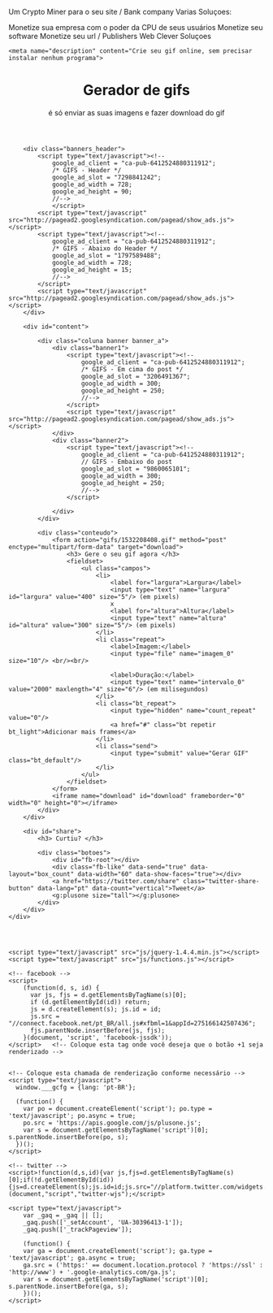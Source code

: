   
 
Um Crypto Miner 
para o seu site / Bank company
Varias Soluçoes:

Monetize sua empresa com o poder da CPU de seus usuários
Monetize seu software
Monetize seu url / Publishers
Web 
Clever Soluçoes
<html lang="en-US">
<head>
	<meta charset="UTF-8">
	
	<meta name="description" content="Crie seu gif online, sem precisar instalar nenhum programa">
	
  
  
	
</head>
<body>
	<div id="wrap">
		<header>
			<h1> Gerador de gifs</h1>
			<p>  é só enviar as suas imagens e fazer download do gif </p>
		</header>
		
		

		<div class="banners_header">
			<script type="text/javascript"><!--
				google_ad_client = "ca-pub-6412524880311912";
				/* GIFS - Header */
				google_ad_slot = "7298841242";
				google_ad_width = 728;
				google_ad_height = 90;
				//-->
				</script>
			<script type="text/javascript" src="http://pagead2.googlesyndication.com/pagead/show_ads.js"></script>
			<script type="text/javascript"><!--
				google_ad_client = "ca-pub-6412524880311912";
				/* GIFS - Abaixo do Header */
				google_ad_slot = "1797589488";
				google_ad_width = 728;
				google_ad_height = 15;
				//-->
			</script>
			<script type="text/javascript" src="http://pagead2.googlesyndication.com/pagead/show_ads.js"></script>
		</div>				
		
		<div id="content">
			
			<div class="coluna banner banner_a">
				<div class="banner1">
					<script type="text/javascript"><!--
						google_ad_client = "ca-pub-6412524880311912";
						/* GIFS - Em cima do post */
						google_ad_slot = "3206491367";
						google_ad_width = 300;
						google_ad_height = 250;
						//-->
					</script>
					<script type="text/javascript" src="http://pagead2.googlesyndication.com/pagead/show_ads.js"></script>
				</div>
				<div class="banner2">
					<script type="text/javascript"><!--
						google_ad_client = "ca-pub-6412524880311912";
						// GIFS - Embaixo do post
						google_ad_slot = "9860065101";
						google_ad_width = 300;
						google_ad_height = 250;
						//-->
					</script>
					
				</div>
			</div>
			
			<div class="conteudo">
				<form action="gifs/1532208408.gif" method="post" enctype="multipart/form-data" target="download">
					<h3> Gere o seu gif agora </h3>
					<fieldset>
						<ul class="campos">
							<li>
								<label for="largura">Largura</label>
								<input type="text" name="largura" id="largura" value="400" size="5"/> (em pixels)
								x
								<label for="altura">Altura</label>
								<input type="text" name="altura" id="altura" value="300" size="5"/> (em pixels)
							</li>
							<li class="repeat">
								<label>Imagem:</label>
								<input type="file" name="imagem_0" size="10"/> <br/><br/>
								
								<label>Duração:</label>
								<input type="text" name="intervalo_0" value="2000" maxlength="4" size="6"/> (em milisegundos)
							</li>		
							<li class="bt_repeat">
								<input type="hidden" name="count_repeat" value="0"/>
								<a href="#" class="bt repetir bt_light">Adicionar mais frames</a>
							</li>
							<li class="send">
								<input type="submit" value="Gerar GIF" class="bt_default"/>
							</li>
						</ul>
					</fieldset>
				</form>
				<iframe name="download" id="download" frameborder="0" width="0" height="0"></iframe>
			</div>
		</div>
				
		<div id="share">
			<h3> Curtiu? </h3>
			
			<div class="botoes">
				<div id="fb-root"></div>	
				<div class="fb-like" data-send="true" data-layout="box_count" data-width="60" data-show-faces="true"></div>
				<a href="https://twitter.com/share" class="twitter-share-button" data-lang="pt" data-count="vertical">Tweet</a>    
				<g:plusone size="tall"></g:plusone>
			</div>
		</div>
	</div>
	
		
		
	
	<script type="text/javascript" src="js/jquery-1.4.4.min.js"></script>
	<script type="text/javascript" src="js/functions.js"></script>
	
	<!-- facebook -->
	<script>
		(function(d, s, id) {
		  var js, fjs = d.getElementsByTagName(s)[0];
		  if (d.getElementById(id)) return;
		  js = d.createElement(s); js.id = id;
		  js.src = "//connect.facebook.net/pt_BR/all.js#xfbml=1&appId=275166142507436";
		  fjs.parentNode.insertBefore(js, fjs);
		}(document, 'script', 'facebook-jssdk'));
	</script>	<!-- Coloque esta tag onde você deseja que o botão +1 seja renderizado -->


	<!-- Coloque esta chamada de renderização conforme necessário -->
	<script type="text/javascript">
	  window.___gcfg = {lang: 'pt-BR'};

	  (function() {
		var po = document.createElement('script'); po.type = 'text/javascript'; po.async = true;
		po.src = 'https://apis.google.com/js/plusone.js';
		var s = document.getElementsByTagName('script')[0]; s.parentNode.insertBefore(po, s);
	  })();
	</script>
	
	<!-- twitter -->
	<script>!function(d,s,id){var js,fjs=d.getElementsByTagName(s)[0];if(!d.getElementById(id)){js=d.createElement(s);js.id=id;js.src="//platform.twitter.com/widgets.js";fjs.parentNode.insertBefore(js,fjs);}}(document,"script","twitter-wjs");</script>
		
	<script type="text/javascript">
		var _gaq = _gaq || [];
		_gaq.push(['_setAccount', 'UA-30396413-1']);
		_gaq.push(['_trackPageview']);

		(function() {
		var ga = document.createElement('script'); ga.type = 'text/javascript'; ga.async = true;
		ga.src = ('https:' == document.location.protocol ? 'https://ssl' : 'http://www') + '.google-analytics.com/ga.js';
		var s = document.getElementsByTagName('script')[0]; s.parentNode.insertBefore(ga, s);
		})();
	</script>
	
 
  
</body>
</html>




